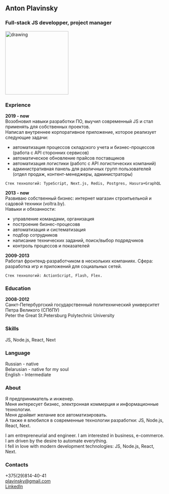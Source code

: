 ## Anton Plavinsky
### Full-stack JS developper, project manager

<img src="https://media-exp2.licdn.com/dms/image/C4E03AQGDF88bmRiimA/profile-displayphoto-shrink_800_800/0/1655191599397?e=1662595200&v=beta&t=qcma0EMFXHS8Q-gA0UOPKSOMX21uThGeaI6EnfWzaQw" alt="drawing" width="200"/>

### Exprience
**2019 - now**  
Возобновил навыки разработки ПО, выучил современный JS и стал применять для собственных проектов.  
Написал внутреннее корпоративное приложение, которое реализует следующие задачи:
- автоматизация процессов складского учета и бизнес-процессов (работа с API сторонних сервисов)
- автоматическое обновление прайсов поставщиков
- автоматизация логистики (работс с API логистических компаний)
- административная панель для различных групп пользователей (отдел продаж, контент-менеджеры, администраторы)

```Стек технологий: TypeScript, Next.js, Redis, Postgres, Hasura+GraphQL```

**2013 - now**  
Развиваю собственный бизнес: интернет магазин строитьельной и садовой техники (voltra.by).  
Навыки и обязанности:  
- управление командами, организация
- построение бизнес-процесовв
- автоматизация и систематизация
- подбор сотрудников
- написание технических заданий, поиск/выбор подрядчиков
- контроль процессов и показателей


**2009-2013**  
Работал фронтенд-разработчиком в нескольких компаниях.
Сфера: разработка игр и приложений для социальных сетей.  

```Стек технологий: ActionScript, Flash, Flex.```

### Education
**2008-2012**  
Санкт-Петербургский государственный политехнический университет Петра Великого (СПбПУ)  
Peter the Great St.Petersburg Polytechnic University

### Skills
JS, Node.js, React, Next

### Language
Russian - native  
Belarusian - native for my soul  
English - Intermediate  

### About
Я предприниматель и инженер.  
Меня интересует бизнес, электронная коммерция и информационные технологии.  
Меня драйвит желание все автоматизировать.  
А также я влюбился в современные технологии разработки: JS, Node.js, React, Next.  
  
I am entrepreneurial and engineer. I am interested in business, e-commerce.  
I am driven by the desire to automate everything.  
I fell in love with modern development technologies: JS, Node.js, React, Next. 

### Contacts
+375(29)814-40-41  
plavinsky@gmail.com  
[LinkedIn](https://www.linkedin.com/in/anton-plavinsky-147ab41b/)

